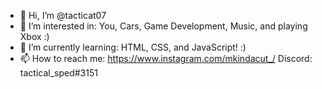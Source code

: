 - 👋 Hi, I’m @tacticat07
- 👀 I’m interested in: You, Cars, Game Development, Music, and playing Xbox :)
- 🌱 I’m currently learning: HTML, CSS, and JavaScript! :)
- 📫 How to reach me: https://www.instagram.com/mkindacut_/ Discord: tactical_sped#3151
